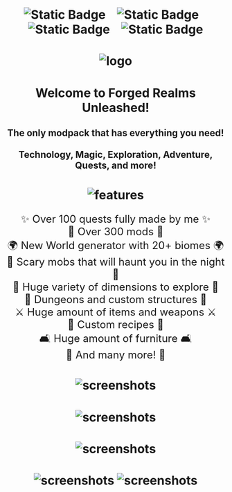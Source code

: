 <div align="center">
<h1 style="text-align:center " >

<img alt="Static Badge" src="https://img.shields.io/badge/Paypal-Support%20Us-%232d2d2d?style=for-the-badge&logo=paypal&logoColor=%23ffffff&labelColor=%231c871a&color=%232d2d2d&link=https%3A%2F%2Fwww.paypal.com%2Fdonate%2F%3Fhosted_button_id%3DCG3K6T7R5TZL4">
&nbsp;&nbsp; 
<img alt="Static Badge" src="https://img.shields.io/badge/Discord-Contact%20Us-%232d2d2d?style=for-the-badge&logo=discord&logoColor=%23ffffff&labelColor=%231c871a&color=%232d2d2d&link=https%3A%2F%2Fdiscord.gg%2FY9BbesGwXa">
&nbsp;&nbsp;
<img alt="Static Badge" src="https://img.shields.io/badge/Ko--Fi-Support%20Us-%232d2d2d?style=for-the-badge&logo=kofi&logoColor=%23ffffff&labelColor=%231c871a&color=%232d2d2d&link=ko-fi.com%2Fwiktormalyska">
&nbsp;&nbsp;
<img alt="Static Badge" src="https://img.shields.io/badge/Server%20Pack-Download-%232d2d2d?style=for-the-badge&logo=google-drive&logoColor=%23ffffff&labelColor=%231c871a&color=%232d2d2d&link=https%3A%2F%2Fdrive.google.com%2Fdrive%2Ffolders%2F1K9RhZkliKsyg7YWx0_8HaTq17C09cC1a">
</h1>
<h1>
<img alt="logo" src="https://i.ibb.co/Ryzb0Kw/Untitled-1.png">
</h1>
<h1 style="text-align:center ">
Welcome to Forged Realms Unleashed!
</h1>
<h2 style="text-align:center"> 
The only modpack that has everything you need!<br><br>
Technology, Magic, Exploration, Adventure, Quests, and more!
</h2>
<h1>
<img alt="features" src="https://i.ibb.co/n7nVnts/features.png">
</h1>
<ul style="text-align: center; list-style-type: none; padding-left: 0;font-size: 24px;">
<li>✨ Over 100 quests fully made by me ✨</li>
<li>🔧 Over 300 mods 🔧</li>
<li>🌍 New World generator with 20+ biomes 🌍</li>
<li>🌙 Scary mobs that will haunt you in the night 🌙</li>
<li>🔮 Huge variety of dimensions to explore 🔮</li>
<li>🏰 Dungeons and custom structures 🏰</li>
<li>⚔️ Huge amount of items and weapons ⚔️</li>
<li>🍳 Custom recipes 🍳</li>
<li>🛋️ Huge amount of furniture 🛋️</li>
<li>🎉 And many more! 🎉</li>
</ul>

<h1>
<img alt="screenshots" src="https://i.ibb.co/tHjGRGb/Untitled-2.png">
</h1>
<h1>
<img alt="screenshots" src="https://i.ibb.co/8DhsYsY/Screenshot-2023-08-06-222048.png">
</h1>
<h1>
<img alt="screenshots" src="https://i.ibb.co/ykZ3fQ7/Screenshot-2023-08-06-222110.png">
</h1>
<h1>
<img alt="screenshots" src="https://i.ibb.co/gWm6bhK/Screenshot-2023-08-06-222942.png">
<img alt="screenshots" src="https://i.ibb.co/fpXTVmd/Screenshot-2023-08-06-223208.png">
</h1>
